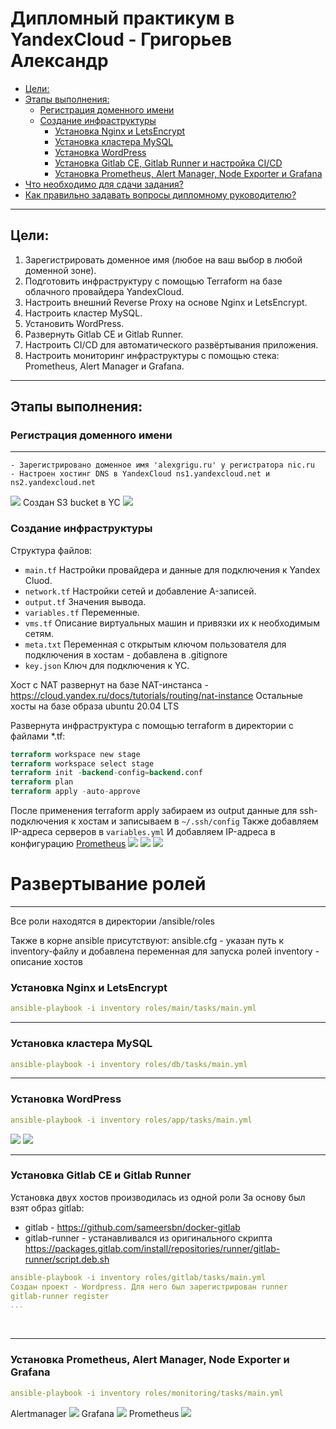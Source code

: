 # Дипломный практикум в YandexCloud - Григорьев Александр
  * [Цели:](#цели)
  * [Этапы выполнения:](#этапы-выполнения)
      * [Регистрация доменного имени](#регистрация-доменного-имени)
      * [Создание инфраструктуры](#создание-инфраструктуры)
          * [Установка Nginx и LetsEncrypt](#установка-nginx)
          * [Установка кластера MySQL](#установка-mysql)
          * [Установка WordPress](#установка-wordpress)
          * [Установка Gitlab CE, Gitlab Runner и настройка CI/CD](#установка-gitlab)
          * [Установка Prometheus, Alert Manager, Node Exporter и Grafana](#установка-prometheus)
  * [Что необходимо для сдачи задания?](#что-необходимо-для-сдачи-задания)
  * [Как правильно задавать вопросы дипломному руководителю?](#как-правильно-задавать-вопросы-дипломному-руководителю)

---
## Цели:

1. Зарегистрировать доменное имя (любое на ваш выбор в любой доменной зоне).
2. Подготовить инфраструктуру с помощью Terraform на базе облачного провайдера YandexCloud.
3. Настроить внешний Reverse Proxy на основе Nginx и LetsEncrypt.
4. Настроить кластер MySQL.
5. Установить WordPress.
6. Развернуть Gitlab CE и Gitlab Runner.
7. Настроить CI/CD для автоматического развёртывания приложения.
8. Настроить мониторинг инфраструктуры с помощью стека: Prometheus, Alert Manager и Grafana.

---
## Этапы выполнения:

### Регистрация доменного имени
___
```commandline
- Зарегистрировано доменное имя 'alexgrigu.ru' у регистратора nic.ru
- Настроен хостинг DNS в YandexCloud ns1.yandexcloud.net и ns2.yandexcloud.net
```
![](https://raw.githubusercontent.com/AlexGrigu/devops-netology/main/devops-diplom/img/nicru.JPG)
Создан S3 bucket в YC
![](https://raw.githubusercontent.com/AlexGrigu/devops-netology/main/devops-diplom/img/Bucket.JPG)
### Создание инфраструктуры

Структура файлов:
- `main.tf`      Настройки провайдера и данные для подключения к Yandex Cluod.
- `network.tf`   Настройки сетей и добавление A-записей.
- `output.tf`    Значения вывода.
- `variables.tf` Переменные.
- `vms.tf`       Описание виртуальных машин и привязки их к необходимым сетям.
- `meta.txt`     Переменная с открытым ключом пользователя для подключения в хостам - добавлена в .gitignore
- `key.json`     Ключ для подключения к YC.

Хост с NAT развернут на базе NAT-инстанса - https://cloud.yandex.ru/docs/tutorials/routing/nat-instance
Остальные хосты на базе образа ubuntu 20.04 LTS

Развернута инфраструктура с помощью terraform в директории с файлами *.tf:
```terraform
terraform workspace new stage
terraform workspace select stage 
terraform init -backend-config=backend.conf
terraform plan
terraform apply -auto-approve
```
После применения terraform apply забираем из output данные для ssh-подключения к хостам и записываем в `~/.ssh/config`
Также добавляем IP-адреса серверов в `variables.yml`
И добавляем IP-адреса в конфигурацию [Prometheus](https://github.com/AlexGrigu/devops-netology/blob/main/devops-diplom/ansible/roles/monitoring/stack/prometheus/prometheus.yml)
![](https://raw.githubusercontent.com/AlexGrigu/devops-netology/main/devops-diplom/img/Main_yc.JPG)
![](https://raw.githubusercontent.com/AlexGrigu/devops-netology/main/devops-diplom/img/DNS.JPG)
![](https://raw.githubusercontent.com/AlexGrigu/devops-netology/main/devops-diplom/img/Compute_cloud.JPG)

# Развертывание ролей
___
Все роли находятся в директории /ansible/roles

Также в корне ansible присутствуют:
ansible.cfg - указан путь к inventory-файлу и добавлена переменная для запуска ролей
inventory - описание хостов
### Установка Nginx и LetsEncrypt
```yaml
ansible-playbook -i inventory roles/main/tasks/main.yml
```
___
### Установка кластера MySQL
```yaml
ansible-playbook -i inventory roles/db/tasks/main.yml
```
___
### Установка WordPress
```yaml
ansible-playbook -i inventory roles/app/tasks/main.yml
```
![](https://raw.githubusercontent.com/AlexGrigu/devops-netology/main/devops-diplom/img/Wordpress.JPG)
![](https://raw.githubusercontent.com/AlexGrigu/devops-netology/main/devops-diplom/img/Wordpress_cert.JPG)

---
### Установка Gitlab CE и Gitlab Runner
Установка двух хостов производилась из одной роли
За основу был взят образ gitlab:
- gitlab - https://github.com/sameersbn/docker-gitlab
- gitlab-runner - устанавливался из оригинального скрипта https://packages.gitlab.com/install/repositories/runner/gitlab-runner/script.deb.sh
```yaml
ansible-playbook -i inventory roles/gitlab/tasks/main.yml
Создан проект - Wordpress. Для него был зарегистрирован runner
gitlab-runner register
...
```
![]()
![]()
![]()
___
### Установка Prometheus, Alert Manager, Node Exporter и Grafana
```yaml
ansible-playbook -i inventory roles/monitoring/tasks/main.yml
```
Alertmanager
![](https://raw.githubusercontent.com/AlexGrigu/devops-netology/main/devops-diplom/img/Alertmanager.JPG)
Grafana
![](https://raw.githubusercontent.com/AlexGrigu/devops-netology/main/devops-diplom/img/Grafana.JPG)
Prometheus
![](https://raw.githubusercontent.com/AlexGrigu/devops-netology/main/devops-diplom/img/Prometheus.JPG)
